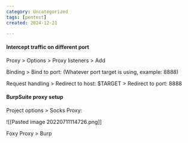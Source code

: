 ```yaml
---
category: Uncategorized
tags: [pentest]
created: 2024-12-21

---
```

#### Intercept traffic on different port

Proxy > Options > Proxy listeners > Add

Binding > Bind to port: (Whatever port target is using, example: 8888)

Request handling > Redirect to host: $TARGET > Redirect to port: 8888


#### BurpSuite proxy setup

Project options > Socks Proxy:

![[Pasted image 20220711114726.png]]

Foxy Proxy > Burp



